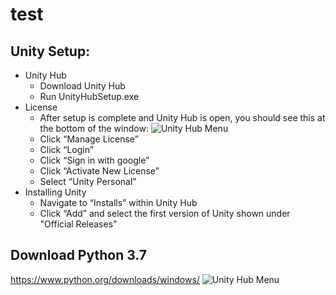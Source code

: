 # test

## Unity Setup:

* Unity Hub
  * Download Unity Hub
  * Run UnityHubSetup.exe
* License
  * After setup is complete and Unity Hub is open, you should see this at the bottom of the window:
  ![Unity Hub Menu](https://i.paste.pics/fcbee8923b6678a27448515de12622be.png)
  * Click “Manage License”
  * Click “Login”
  * Click “Sign in with google”
  * Click “Activate New License”
  * Select “Unity Personal”
* Installing Unity
  * Navigate to “Installs” within Unity Hub
  * Click “Add” and select the first version of Unity shown under "Official Releases"

## Download Python 3.7
https://www.python.org/downloads/windows/
![Unity Hub Menu](https://i.paste.pics/18fb3b415cd7deb1d89082320dacaa13.png)
